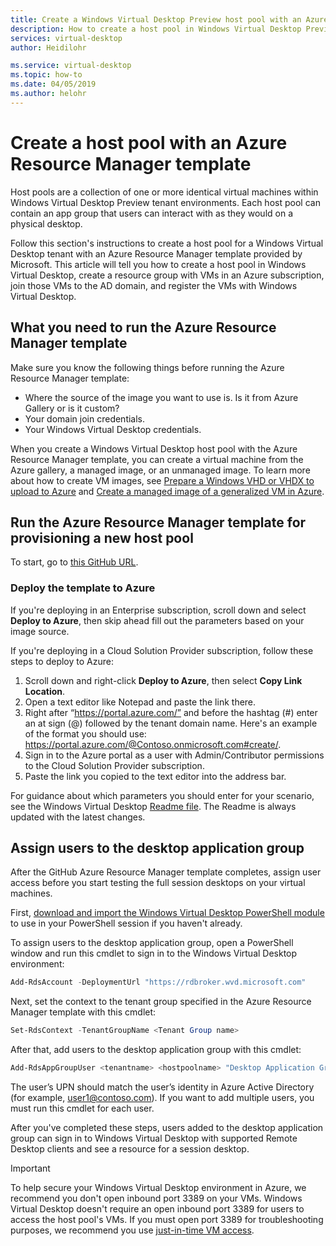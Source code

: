 ```yaml
---
title: Create a Windows Virtual Desktop Preview host pool with an Azure Resource Manager template  - Azure
description: How to create a host pool in Windows Virtual Desktop Preview with an Azure Resource Manager template.
services: virtual-desktop
author: Heidilohr

ms.service: virtual-desktop
ms.topic: how-to
ms.date: 04/05/2019
ms.author: helohr
---
```

# Create a host pool with an Azure Resource Manager template

Host pools are a collection of one or more identical virtual machines within Windows Virtual Desktop Preview tenant environments. Each host pool can contain an app group that users can interact with as they would on a physical desktop.

Follow this section's instructions to create a host pool for a Windows Virtual Desktop tenant with an Azure Resource Manager template provided by Microsoft. This article will tell you how to create a host pool in Windows Virtual Desktop, create a resource group with VMs in an Azure subscription, join those VMs to the AD domain, and register the VMs with Windows Virtual Desktop.

## What you need to run the Azure Resource Manager template

Make sure you know the following things before running the Azure Resource Manager template:

- Where the source of the image you want to use is. Is it from Azure Gallery or is it custom?
- Your domain join credentials.
- Your Windows Virtual Desktop credentials.

When you create a Windows Virtual Desktop host pool with the Azure Resource Manager template, you can create a virtual machine from the Azure gallery, a managed image, or an unmanaged image. To learn more about how to create VM images, see [Prepare a Windows VHD or VHDX to upload to Azure](https://docs.microsoft.com/azure/virtual-machines/windows/prepare-for-upload-vhd-image) and [Create a managed image of a generalized VM in Azure](https://docs.microsoft.com/azure/virtual-machines/windows/capture-image-resource).

## Run the Azure Resource Manager template for provisioning a new host pool

To start, go to [this GitHub URL](https://github.com/Azure/RDS-Templates/tree/master/wvd-templates/Create%20and%20provision%20WVD%20host%20pool).

### Deploy the template to Azure

If you're deploying in an Enterprise subscription, scroll down and select **Deploy to Azure**, then skip ahead fill out the parameters based on your image source.

If you're deploying in a Cloud Solution Provider subscription, follow these steps to deploy to Azure:

1. Scroll down and right-click **Deploy to Azure**, then select **Copy Link Location**.
2. Open a text editor like Notepad and paste the link there.
3. Right after “https://portal.azure.com/” and before the hashtag (#) enter an at sign (@) followed by the tenant domain name. Here's an example of the format you should use: https://portal.azure.com/@Contoso.onmicrosoft.com#create/.
4. Sign in to the Azure portal as a user with Admin/Contributor permissions to the Cloud Solution Provider subscription.
5. Paste the link you copied to the text editor into the address bar.

For guidance about which parameters you should enter for your scenario, see the Windows Virtual Desktop [Readme file](https://github.com/Azure/RDS-Templates/blob/master/wvd-templates/Create%20and%20provision%20WVD%20host%20pool/README.md). The Readme is always updated with the latest changes.

## Assign users to the desktop application group

After the GitHub Azure Resource Manager template completes, assign user access before you start testing the full session desktops on your virtual machines.

First, [download and import the Windows Virtual Desktop PowerShell module](https://docs.microsoft.com/powershell/windows-virtual-desktop/overview) to use in your PowerShell session if you haven't already.

To assign users to the desktop application group, open a PowerShell window and run this cmdlet to sign in to the Windows Virtual Desktop environment:

```powershell
Add-RdsAccount -DeploymentUrl "https://rdbroker.wvd.microsoft.com"
```

Next, set the context to the tenant group specified in the Azure Resource Manager template with this cmdlet:

```powershell
Set-RdsContext -TenantGroupName <Tenant Group name>
```

After that, add users to the desktop application group with this cmdlet:

```powershell
Add-RdsAppGroupUser <tenantname> <hostpoolname> "Desktop Application Group" -UserPrincipalName <userupn>
```

The user’s UPN should match the user’s identity in Azure Active Directory (for example, user1@contoso.com). If you want to add multiple users, you must run this cmdlet for each user.

After you've completed these steps, users added to the desktop application group can sign in to Windows Virtual Desktop with supported Remote Desktop clients and see a resource for a session desktop.

>[!IMPORTANT]
>To help secure your Windows Virtual Desktop environment in Azure, we recommend you don't open inbound port 3389 on your VMs. Windows Virtual Desktop doesn't require an open inbound port 3389 for users to access the host pool's VMs. If you must open port 3389 for troubleshooting purposes, we recommend you use [just-in-time VM access](https://docs.microsoft.com/azure/security-center/security-center-just-in-time).